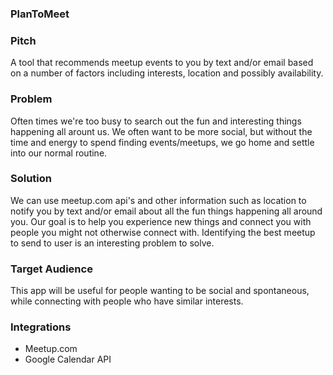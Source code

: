 ### PlanToMeet

### Pitch

A tool that recommends meetup events to you by text and/or email
based on a number of factors including interests, location and
possibly availability.

### Problem

Often times we're too busy to search out the fun and interesting
things happening all arount us.  We often want to be more social,
but without the time and energy to spend finding events/meetups,
we go home and settle into our normal routine.

### Solution

We can use meetup.com api's and other information such as location
to notify you by text and/or email about all the fun things happening
all around you.  Our goal is to help you experience new things and
connect you with people you might not otherwise connect with.
Identifying the best meetup to send to user is an interesting problem
to solve.

### Target Audience

This app will be useful for people wanting to be social and spontaneous,
while connecting with people who have similar interests.

### Integrations

* Meetup.com
* Google Calendar API
